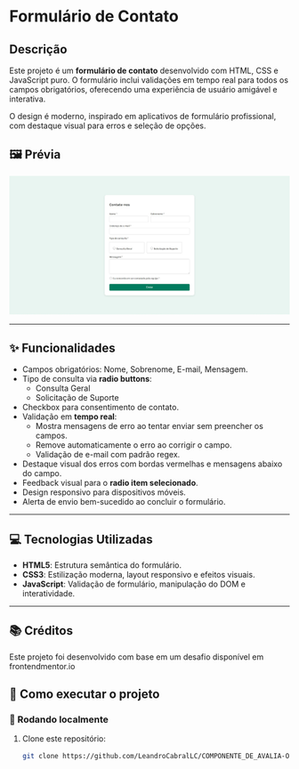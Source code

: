 # Formulário de Contato 

## Descrição
Este projeto é um **formulário de contato** desenvolvido com HTML, CSS e JavaScript puro. O formulário inclui validações em tempo real para todos os campos obrigatórios, oferecendo uma experiência de usuário amigável e interativa.

O design é moderno, inspirado em aplicativos de formulário profissional, com destaque visual para erros e seleção de opções.

## 🖼️ Prévia

![Prévia do projeto](/image/img.png)

---

## ✨ Funcionalidades
- Campos obrigatórios: Nome, Sobrenome, E-mail, Mensagem.
- Tipo de consulta via **radio buttons**:
  - Consulta Geral
  - Solicitação de Suporte
- Checkbox para consentimento de contato.
- Validação em **tempo real**:
  - Mostra mensagens de erro ao tentar enviar sem preencher os campos.
  - Remove automaticamente o erro ao corrigir o campo.
  - Validação de e-mail com padrão regex.
- Destaque visual dos erros com bordas vermelhas e mensagens abaixo do campo.
- Feedback visual para o **radio item selecionado**.
- Design responsivo para dispositivos móveis.
- Alerta de envio bem-sucedido ao concluir o formulário.

---

## 💻 Tecnologias Utilizadas
- **HTML5**: Estrutura semântica do formulário.
- **CSS3**: Estilização moderna, layout responsivo e efeitos visuais.
- **JavaScript**: Validação de formulário, manipulação do DOM e interatividade.

---

## 📚 Créditos

Este projeto foi desenvolvido com base em um desafio disponível em frontendmentor.io


## 🚀 Como executar o projeto

### 🔧 Rodando localmente

1. Clone este repositório:
   ```bash
   git clone https://github.com/LeandroCabralLC/COMPONENTE_DE_AVALIA-O.git

